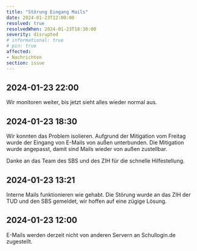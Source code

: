 ```yaml
---
title: "Störung Eingang Mails"
date: 2024-01-23T12:00:00
resolved: true
resolvedWhen: 2024-01-23T18:30:00
severity: disrupted
# informational: true
# pin: true 
affected:
- Nachrichten
section: issue
---
```


## 2024-01-23 22:00

Wir monitoren weiter, bis jetzt sieht alles wieder normal aus.

## 2024-01-23 18:30

Wir konnten das Problem isolieren. Aufgrund der Mitigation vom Freitag wurde der Eingang von E-Mails von außen unterbunden.
Die Mitigation wurde angepasst, damit sind Mails wieder von außen zustellbar.

Danke an das Team des SBS und des ZIH für die schnelle Hilfestellung.

## 2024-01-23 13:21

Interne Mails funktionieren wie gehabt.
Die Störung wurde an das ZIH der TUD und den SBS gemeldet, wir hoffen auf eine zügige Lösung.

## 2024-01-23 12:00

E-Mails werden derzeit nicht von anderen Servern an Schullogin.de zugestellt.
